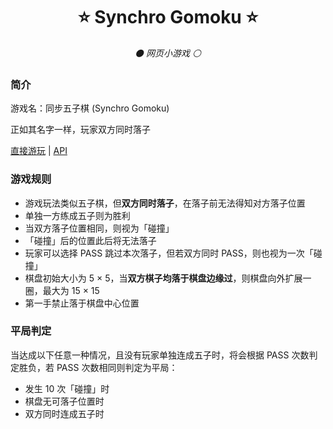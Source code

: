 <div align="center">

# ⭐ Synchro Gomoku ⭐

_⚫ 网页小游戏 ⚪_

</div>

### 简介

游戏名：同步五子棋 (Synchro Gomoku)

正如其名字一样，玩家双方同时落子

[直接游玩](https://gomoku.cc/) | [API](./api.md)

### 游戏规则
- 游戏玩法类似五子棋，但**双方同时落子**，在落子前无法得知对方落子位置
- 单独一方练成五子则为胜利
- 当双方落子位置相同，则视为「碰撞」
- 「碰撞」后的位置此后将无法落子
- 玩家可以选择 PASS 跳过本次落子，但若双方同时 PASS，则也视为一次「碰撞」
- 棋盘初始大小为 5 × 5，当**双方棋子均落于棋盘边缘过**，则棋盘向外扩展一圈，最大为 15 × 15
- 第一手禁止落于棋盘中心位置

### 平局判定

当达成以下任意一种情况，且没有玩家单独连成五子时，将会根据 PASS 次数判定胜负，若 PASS 次数相同则判定为平局：

- 发生 10 次「碰撞」时
- 棋盘无可落子位置时
- 双方同时连成五子时
